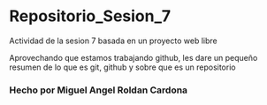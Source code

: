 # Repositorio_Sesion_7

Actividad de la sesion 7 basada en un proyecto web libre

Aprovechando que estamos trabajando github, les dare un pequeño resumen
de lo que es git, github y sobre que es un repositorio

### Hecho por Miguel Angel Roldan Cardona